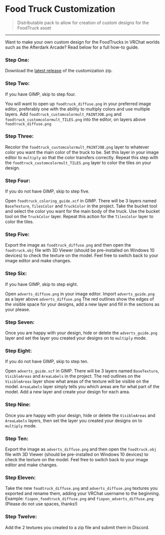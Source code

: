 # Food Truck Customization
> Distributable pack to allow for creation of custom designs for the FoodTruck asset

------------
Want to make your own custom design for the FoodTrucks in VRChat worlds such as the Afterdark Arcade? Read below for a full how-to guide.

### Step One:
Download the [latest release](https://github.com/Fiopon/FoodTruckCustomization/releases "release") of the customization zip.

### Step Two:
If you have GIMP, skip to step four.

You will want to open up `foodtruck_diffuse.png` in your preferred image editor, preferably one with the ability to multiply colors and use multiple layers. Add `foodtruck_customcolormult_PAINTJOB.png` and `foodtruck_customcolormult_TILES.png` into the editor, on layers above `foodtruck_diffuse.png`

### Step Three:
Recolor the `foodtruck_customcolormult_PAINTJOB.png` layer to whatever color you want the main color of the truck to be. Set this layer in your image editor to `multiply` so that the color transfers correctly. Repeat this step with the `foodtruck_customcolormult_TILES.png` layer to color the tiles on your design.

### Step Four:
If you do not have GIMP, skip to step five.

Open `foodtruck_coloring_guide.xcf` in GIMP. There will be 3 layers named `BaseTexture`, `TilesColor` and `TruckColor` in the project. Take the bucket tool and select the color you want for the main body of the truck. Use the bucket tool on the `TruckColor` layer. Repeat this action for the `TilesColor` layer to color the tiles.

### Step Five:
Export the image as `foodtruck_diffuse.png` and then open the `foodtruck.obj` file with 3D Viewer (should be pre-installed on Windows 10 devices) to check the texture on the model. Feel free to switch back to your image editor and make changes.

### Step Six:
If you have GIMP, skip to step eight.

Open `adverts_diffuse.png` in your image editor. Import `adverts_guide.png` as a layer above `adverts_diffuse.png` The red outlines show the edges of the visible space for your designs, add a new layer and fill in the sections as your please.

### Step Seven:
Once you are happy with your design, hide or delete the `adverts_guide.png` layer and set the layer you created your designs on to `multiply` mode.

### Step Eight:
If you do not have GIMP, skip to step ten.

Open `adverts_guide.xcf` in GIMP. There will be 3 layers named `BaseTexture`, `VisibleAreas` and `AreaLabels` in the project. The red outlines on the `VisibleAreas` layer show what areas of the texture will be visible on the model. `AreaLabels` layer simply tells you which areas are for what part of the model. Add a new layer and create your design for each area.

### Step Nine:
Once you are happy with your design, hide or delete the `VisibleAreas` and `AreaLabels` layers, then set the layer you created your designs on to `multiply` mode.

### Step Ten:
Export the image as `adverts_diffuse.png` and then open the `foodtruck.obj` file with 3D Viewer (should be pre-installed on Windows 10 devices) to check the texture on the model. Feel free to switch back to your image editor and make changes.

### Step Eleven:
Take the new `foodtruck_diffuse.png` and `adverts_diffuse.png` textures you exported and rename them, adding your VRChat username to the beginning. Example: `fiopon_foodtruck_diffuse.png` and `fiopon_adverts_diffuse.png` (Please do not use spaces, thanks!)

### Step Twelve:
Add the 2 textures you created to a zip file and submit them in Discord.
